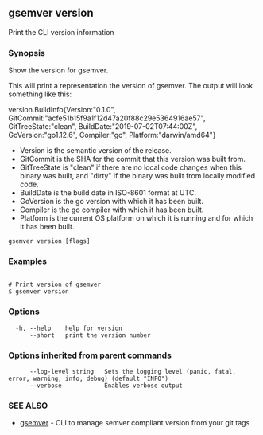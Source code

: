 ## gsemver version

Print the CLI version information

### Synopsis


Show the version for gsemver.

This will print a representation the version of gsemver.
The output will look something like this:

version.BuildInfo{Version:"0.1.0", GitCommit:"acfe51b15f9a1f12d47a20f88c29e5364916ae57", GitTreeState:"clean", BuildDate:"2019-07-02T07:44:00Z", GoVersion:"go1.12.6", Compiler:"gc", Platform:"darwin/amd64"}

- Version is the semantic version of the release.
- GitCommit is the SHA for the commit that this version was built from.
- GitTreeState is "clean" if there are no local code changes when this binary was
  built, and "dirty" if the binary was built from locally modified code.
- BuildDate is the build date in ISO-8601 format at UTC.
- GoVersion is the go version with which it has been built.
- Compiler is the go compiler with which it has been built.
- Platform is the current OS platform on which it is running and for which it has been built.


```
gsemver version [flags]
```

### Examples

```

# Print version of gsemver
$ gsemver version

```

### Options

```
  -h, --help    help for version
      --short   print the version number
```

### Options inherited from parent commands

```
      --log-level string   Sets the logging level (panic, fatal, error, warning, info, debug) (default "INFO")
      --verbose            Enables verbose output
```

### SEE ALSO

* [gsemver](gsemver.md)	 - CLI to manage semver compliant version from your git tags

